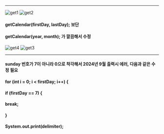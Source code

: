 
---

![get1](https://github.com/LeeKangHo1/My-Java-study/assets/171015955/b8557772-2e3f-4467-ab5b-da60656fa2d9)
![get2](https://github.com/LeeKangHo1/My-Java-study/assets/171015955/5c5aeead-bef6-4e7c-a27b-8b8818d1a0ed)

#### getCalendar(firstDay, lastDay); 보단
#### getCalendar(year, month); 가 깔끔해서 수정

![get4](https://github.com/LeeKangHo1/My-Java-study/assets/171015955/50570995-54e2-45ec-b6fc-e5d72b0f9aa7)
![get3](https://github.com/LeeKangHo1/My-Java-study/assets/171015955/93e5c871-82d8-45f9-b47a-e604644cd743)


---

#### sunday 번호가 7이 아니라 0으로 착각해서 2024년 9월 출력시 에러, 다음과 같은 수정 필요
#### for (int i = 0; i < firstDay; i++) {
#### if (firstDay == 7) {
####	break;
####	} 
#### System.out.print(delimiter);

